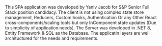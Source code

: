 This SPA application was developed by Yaniv Jacob for S&P Senior Full Stack position candidacy.
The client is not using complex state store management, Reducers, Custom hooks, Authentication 
Or any Other React cross-components/scaling tools but only InComponent state updates (Due to simplicity of application needs).
The Server was developed in .NET 8, Entity Framework & SQL as the Database.
The applicatin layers are well archituctured for the needs and requirements.
